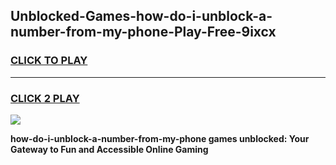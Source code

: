 
## Unblocked-Games-how-do-i-unblock-a-number-from-my-phone-Play-Free-9ixcx
<h3>
<a href="https://premium76.site?title=how-do-i-unblock-a-number-from-my-phone&ref=21A">CLICK TO PLAY</a></h3>
<hr>

<h3>
<a href="https://premium76.site?title=how-do-i-unblock-a-number-from-my-phone&ref=21A">CLICK 2 PLAY</a>
  
</h3>

<a href="https://premium76.site?title=how-do-i-unblock-a-number-from-my-phone&ref=21A"><img src="https://clearcache.store/games.png"></a>


**how-do-i-unblock-a-number-from-my-phone games unblocked: Your Gateway to Fun and Accessible Online Gaming**
